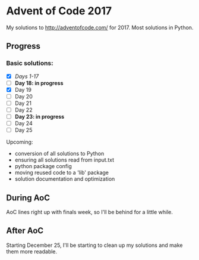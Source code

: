 # Advent of Code 2017

My solutions to http://adventofcode.com/ for 2017. Most solutions in Python.

## Progress
### Basic solutions:
- [x] *Days 1-17*
- [ ] **Day 18: in progress**
- [x] Day 19
- [ ] Day 20
- [ ] Day 21
- [ ] Day 22
- [ ] **Day 23: in progress**
- [ ] Day 24
- [ ] Day 25

Upcoming:
- conversion of all solutions to Python
- ensuring all solutions read from input.txt
- python package config
- moving reused code to a 'lib' package
- solution documentation and optimization

## During AoC

AoC lines right up with finals week, so I'll be behind for a little while.

## After AoC

Starting December 25, I'll be starting to clean up my solutions and make them more readable.
